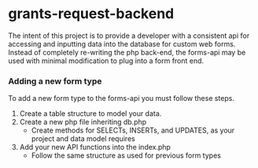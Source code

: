 # grants-request-backend

The intent of this project is to provide a developer with a consistent api for accessing and inputting data into the database for custom web forms. Instead of completely re-writing the php back-end, the forms-api may be used with minimal modification to plug into a form front end.

### Adding a new form type

To add a new form type to the forms-api you must follow these steps.

1. Create a table structure to model your data.
2. Create a new php file inheriting db.php
    * Create methods for SELECTs, INSERTs, and UPDATES, as your project and data model requires
3. Add your new API functions into the index.php
    * Follow the same structure as used for previous form types